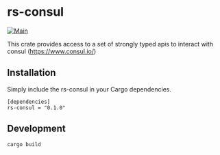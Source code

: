 # rs-consul
[![Main](https://github.com/Roblox/rs-consul/actions/workflows/main.yml/badge.svg)](https://github.com/Roblox/rs-consul/actions/workflows/main.yml)

This crate provides access to a set of strongly typed apis to interact with
consul (https://www.consul.io/)

## Installation

Simply include the rs-consul in your Cargo dependencies.

```
[dependencies]
rs-consul = "0.1.0"
```

## Development
```
cargo build
```
